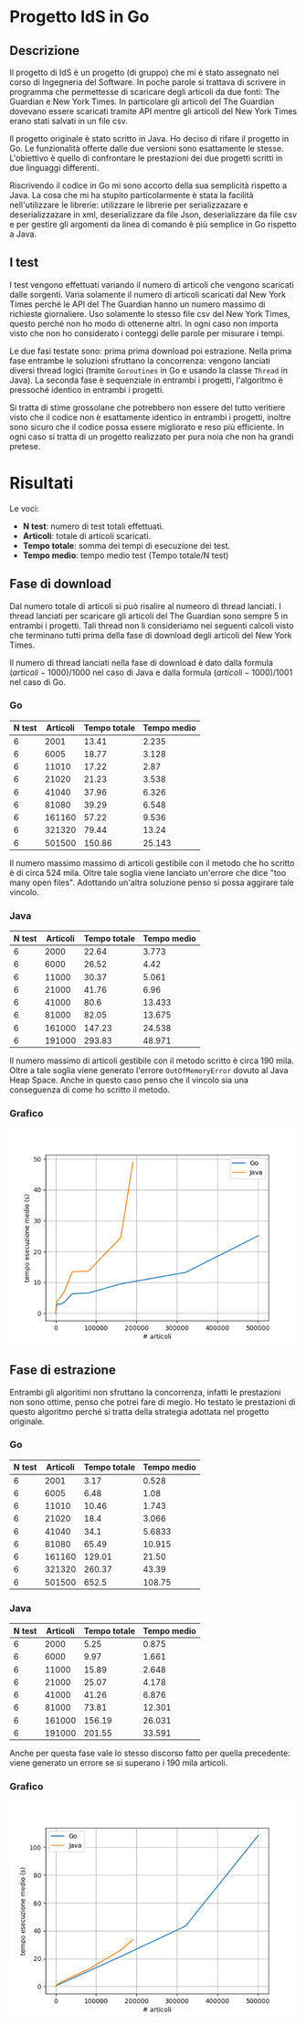 # Progetto IdS in Go

## Descrizione
Il progetto di IdS è un progetto (di gruppo) che mi è stato assegnato nel corso 
di Ingegneria del Software. 
In poche parole si trattava di scrivere in programma che permettesse 
di scaricare degli articoli da due fonti: The Guardian e New York Times.
In particolare gli articoli del The Guardian dovevano essere scaricati tramite API
mentre gli articoli del New York Times erano stati salvati in un file csv.

Il progetto originale è stato scritto in Java. Ho deciso di rifare il progetto
in Go. Le funzionalità offerte dalle due versioni sono esattamente le stesse.
L'obiettivo è quello di confrontare le prestazioni dei due progetti scritti in
due linguaggi differenti.

Riscrivendo il codice in Go mi sono accorto della sua semplicità rispetto a Java. 
La cosa che mi ha stupito particolarmente è stata la facilità nell'utilizzare le 
librerie: utilizzare le librerie per serializzazare e deserializzazare in xml, 
deserializzare da file Json, deserializzare da file csv e per gestire gli argomenti
da linea di comando è più semplice in Go rispetto a Java.

## I test
I test vengono effettuati variando il numero di articoli che vengono scaricati 
dalle sorgenti. Varia solamente il numero di articoli scaricati dal New York Times
perché le API del The Guardian hanno un numero massimo di richieste giornaliere.
Uso solamente lo stesso file csv del New York Times, questo perché 
non ho modo di ottenerne altri. 
In ogni caso non importa visto che non ho considerato i conteggi delle parole per
misurare i tempi.

Le due fasi testate sono: prima prima download poi estrazione. Nella prima fase
entrambe le soluzioni sfruttano la concorrenza: vengono lanciati diversi thread logici
(tramite `Goroutines` in Go e usando la classe `Thread` in Java).
La seconda fase è sequenziale in entrambi i progetti, l'algoritmo è pressoché identico
in entrambi i progetti.

Si tratta di stime grossolane che potrebbero non essere del tutto veritiere visto 
che il codice non è esattamente identico in entrambi i progetti, inoltre sono sicuro
che il codice possa essere migliorato e reso più efficiente. In ogni caso
si tratta di un progetto realizzato per pura noia che non ha grandi pretese.

# Risultati
Le voci:
- **N test**: numero di test totali effettuati.
- **Articoli**: totale di articoli scaricati.
- **Tempo totale**: somma dei tempi di esecuzione dei test.
- **Tempo medio**: tempo medio test (Tempo totale/N test)

## Fase di download
Dal numero totale di articoli si può risalire al numeoro di thread lanciati. 
I thread lanciati per scaricare gli articoli del The Guardian sono sempre 5 in 
entrambi i progetti. Tali thread non li consideriamo nei seguenti calcoli visto 
che terminano tutti prima della fase di download degli articoli del New York Times.

Il numero di thread lanciati nella fase di download è dato dalla formula 
$(articoli-1000)/1000$ nel caso di Java e dalla formula $(articoli-1000)/1001$ 
nel caso di Go.

### Go

|N test | Articoli  |Tempo totale | Tempo medio |  
|-------|-----------|-------------|-------------|
| 6     | 2001      |   13.41     |   2.235     |  
| 6     | 6005      |   18.77     |   3.128     |  
| 6     | 11010     |   17.22     |   2.87      |  
| 6     | 21020     |   21.23     |   3.538     |  
| 6     | 41040     |   37.96     |   6.326     |  
| 6     | 81080     |   39.29     |   6.548     |  
| 6     | 161160    |   57.22     |   9.536     |  
| 6     | 321320    |   79.44     |   13.24     |  
| 6     | 501500    |   150.86    |   25.143    |  

Il numero massimo massimo di articoli gestibile con il metodo che ho scritto è 
di circa 524 mila. Oltre tale soglia viene lanciato un'errore che dice "too many 
open files". Adottando un'altra soluzione penso si possa aggirare tale vincolo.

### Java

|N test | Articoli  | Tempo totale | Tempo medio |  
|-------|-----------|--------------|-------------|
| 6     | 2000      |    22.64     |   3.773     |  
| 6     | 6000      |    26.52     |   4.42      |  
| 6     | 11000     |    30.37     |   5.061     |  
| 6     | 21000     |    41.76     |   6.96      |  
| 6     | 41000     |    80.6      |   13.433    |  
| 6     | 81000     |    82.05     |   13.675    |  
| 6     | 161000    |    147.23    |   24.538    |  
| 6     | 191000    |    293.83    |   48.971    |  

Il numero massimo di articoli gestibile con il metodo scritto è circa 190 mila. 
Oltre a tale soglia viene generato l'errore `OutOfMemoryError` dovuto al Java Heap
Space. Anche in questo caso penso che il vincolo sia una conseguenza di come ho 
scritto il metodo.

### Grafico
![](grafici/download.png)

## Fase di estrazione
Entrambi gli algoritimi non sfruttano la concorrenza, infatti le prestazioni non sono
ottime, penso che potrei fare di megio. Ho testato le prestazioni di questo algoritmo
perché si tratta della strategia adottata nel progetto originale.

### Go
|N test | Articoli  | Tempo totale | Tempo medio |  
|-------|-----------|--------------|-------------|
| 6     | 2001      |    3.17      |   0.528     |  
| 6     | 6005      |    6.48      |   1.08      |  
| 6     | 11010     |    10.46     |   1.743     |  
| 6     | 21020     |    18.4      |   3.066     |  
| 6     | 41040     |    34.1      |   5.6833    |  
| 6     | 81080     |    65.49     |   10.915    |  
| 6     | 161160    |    129.01    |   21.50     |  
| 6     | 321320    |    260.37    |   43.39     |  
| 6     | 501500    |    652.5     |   108.75    |  

### Java
|N test | Articoli  | Tempo totale | Tempo medio |  
|-------|-----------|--------------|-------------|
| 6     | 2000      |   5.25       |   0.875     |  
| 6     | 6000      |   9.97       |   1.661     |  
| 6     | 11000     |   15.89      |   2.648     |  
| 6     | 21000     |   25.07      |   4.178     |  
| 6     | 41000     |   41.26      |   6.876     |  
| 6     | 81000     |   73.81      |   12.301    |  
| 6     | 161000    |   156.19     |   26.031    |  
| 6     | 191000    |   201.55     |   33.591    |  

Anche per questa fase vale lo stesso discorso fatto per quella precedente:
viene generato un errore se si superano i 190 mila articoli.

### Grafico
![](grafici/extraction.png)
